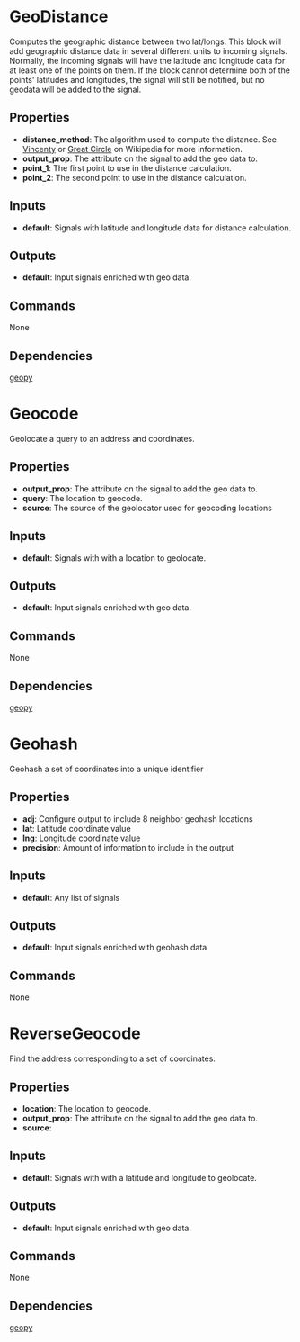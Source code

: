 GeoDistance
===========
Computes the geographic distance between two lat/longs. This block will add geographic distance data in several different units to incoming signals. Normally, the incoming signals will have the latitude and longitude data for at least one of the points on them. If the block cannot determine both of the points' latitudes and longitudes, the signal will still be notified, but no geodata will be added to the signal.

Properties
----------
- **distance_method**: The algorithm used to compute the distance. See [Vincenty](https://en.wikipedia.org/wiki/Vincenty's_formulae) or [Great Circle](https://en.wikipedia.org/wiki/Great-circle_distance) on Wikipedia for more information.
- **output_prop**: The attribute on the signal to add the geo data to.
- **point_1**: The first point to use in the distance calculation.
- **point_2**: The second point to use in the distance calculation.

Inputs
------
- **default**: Signals with latitude and longitude data for distance calculation.

Outputs
-------
- **default**: Input signals enriched with geo data.

Commands
--------
None

Dependencies
------------
[geopy](https://github.com/geopy/geopy)

Geocode
=======
Geolocate a query to an address and coordinates.

Properties
----------
- **output_prop**: The attribute on the signal to add the geo data to.
- **query**: The location to geocode.
- **source**: The source of the geolocator used for geocoding locations

Inputs
------
- **default**: Signals with with a location to geolocate.

Outputs
-------
- **default**: Input signals enriched with geo data.

Commands
--------
None

Dependencies
------------
[geopy](https://github.com/geopy/geopy)

Geohash
=======
Geohash a set of coordinates into a unique identifier

Properties
----------
- **adj**: Configure output to include 8 neighbor geohash locations
- **lat**: Latitude coordinate value
- **lng**: Longitude coordinate value
- **precision**: Amount of information to include in the output

Inputs
------
- **default**: Any list of signals

Outputs
-------
- **default**: Input signals enriched with geohash data

Commands
--------
None

ReverseGeocode
==============
Find the address corresponding to a set of coordinates.

Properties
----------
- **location**: The location to geocode.
- **output_prop**: The attribute on the signal to add the geo data to.
- **source**: 

Inputs
------
- **default**: Signals with with a latitude and longitude to geolocate.

Outputs
-------
- **default**: Input signals enriched with geo data.

Commands
--------
None

Dependencies
------------
[geopy](https://github.com/geopy/geopy)

